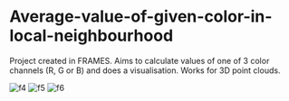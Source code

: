 # Average-value-of-given-color-in-local-neighbourhood

Project created in FRAMES. Aims to calculate values of one of 3 color channels (R, G or B) and does a visualisation. Works for 3D point clouds.

![f4](https://user-images.githubusercontent.com/74016088/128055018-660d9519-b98d-4b82-9cf1-92e8218fe4d2.png)
![f5](https://user-images.githubusercontent.com/74016088/128055027-1ebe44d3-6487-4865-a0df-494b46ca932b.png)
![f6](https://user-images.githubusercontent.com/74016088/128055037-ddd0485a-3b89-4706-8371-f3904ce7f3cf.png)
